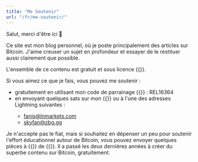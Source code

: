 ```yaml
---
title: "Me Soutenir"
url: "/fr/me-soutenir/"
---
```


Salut, merci d'être ici 🖖

Ce site est mon blog personnel, où je poste principalement des articles sur Bitcoin. J'aime creuser un sujet en profondeur et essayer de le restituer aussi clairement que possible.

L'ensemble de ce contenu est gratuit et sous licence {{<newtabref href="https://creativecommons.org/licenses/by-sa/4.0/deed.fr" title="CC BY-SA 4.0">}}.

Si vous aimez ce que je fais, vous pouvez me soutenir :
- gratuitement en utilisant mon code de parrainage {{<newtabref href="https://relai.app/download" title="Relai">}} : REL16364
- en envoyant quelques sats sur mon {{<newtabref href="https://tippin.me/@FanisMichalakis" title="Tippin">}} ou à l'une des adresses Lightning suivantes :
    - fanis@lnmarkets.com
    - skyfan@zbg.gg

Je n'accepte pas le fiat, mais si souhaitez en dépenser un peu pour soutenir l'effort éducationnel autour de Bitcoin, vous pouvez envoyer quelques pièces à {{<newtabref href="https://www.patreon.com/Rogzy" title="Rogzy">}} de {{<newtabref href="http://decouvrebitcoin.com/" title="Découvre Bitcoin">}}. Il a passé les deux dernières années à créer du superbe contenu sur Bitcoin, gratuitement.